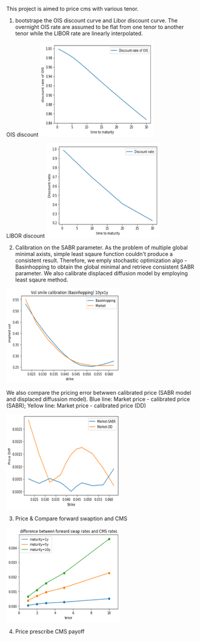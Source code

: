 This project is aimed to price cms with various tenor.

1. bootstrape the OIS discount curve and Libor discount curve. The overnight OIS rate are assumed to be flat from one tenor to another tenor while the LIBOR rate are linearly interpolated.

OIS discount
<img src="https://github.com/khorwei01/reinforcement/blob/master/image/OISdf.png" width="300" height="250">

LIBOR discount
<img src="https://github.com/khorwei01/reinforcement/blob/master/image/IRSdf.png" width="300" height="250">

2. Calibration on the SABR parameter. As the problem of multiple global minimal axists, simple least sqaure function couldn't produce a consistent result. Therefore, we emply stochastic optimization algo - Basinhopping to obtain the global minimal and retrieve consistent SABR parameter. We also calibrate displaced diffusion model by employing least sqaure method.

<img src="https://github.com/khorwei01/reinforcement/blob/master/image/10by1try.png" width="300" height="250">

We also compare the pricing error betwwen calibrated price (SABR model and displaced diffussion model). Blue line: Market price - calibrated price (SABR); Yellow line: Market price - calibrated price (DD)

<img src="https://github.com/khorwei01/reinforcement/blob/master/image/totalcom.png" width="300" height="250">

3. Price & Compare forward swaption and CMS

<img src="https://github.com/khorwei01/reinforcement/blob/master/image/diff.png" width="300" height="250">


4. Price prescribe CMS payoff
